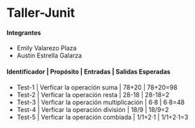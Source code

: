 # Taller-Junit

#### Integrantes
- Emily Valarezo Plaza
- Austin Estrella Galarza

#### Identificador |   Propósito                              |   Entradas   |   Salidas Esperadas
- Test-1           |   Verficar la operación suma             |   78+20      |   78+20=98
- Test-2           |   Verficar la operación resta            |   28-18      |   28-18=2
- Test-3           |   Verficar la operación multiplicación   |   6·8        |   6·8=48
- Test-4           |   Verficar la operación división         |   18/9       |   18/9=2
- Test-5           |   Verficar la operación combiada         |   1/1+2·1    |   1/1+2·1=3
